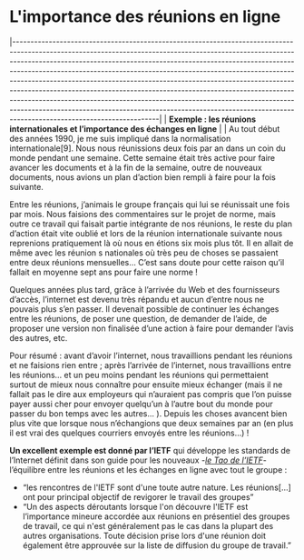 # L'importance des réunions en ligne

|----------------------------------------------------------------------------------------------------------------------------------------------------------------------------------------------------------------------------------------------------------------------------------------------------------------------------------------------------------------------------------------------------------------------------------------------------------------------------------------------------------------------------------------------------------------------------------------------------------------------------------------------------------------------------------------|
| **Exemple : les réunions internationales et l’importance des échanges en ligne**                                                                                                                                                                                                                                                                                                                                                                                                                                                                                                                                                                                               |
| Au tout début des années 1990, je me suis impliqué dans la normalisation internationale[9]. Nous nous réunissions deux fois par an dans un coin du monde pendant une semaine. Cette semaine était très active pour faire avancer les documents et à la fin de la semaine, outre de nouveaux documents, nous avions un plan d’action bien rempli à faire pour la fois suivante.
                                                                                                                                                                                                                                                                                                                                                                                                                                                                                                                                                                                                                                                                               
 Entre les réunions, j’animais le groupe français qui lui se réunissait une fois par mois. Nous faisions des commentaires sur le projet de norme, mais outre ce travail qui faisait partie intégrante de nos réunions, le reste du plan d’action était vite oublié et lors de la réunion internationale suivante nous reprenions pratiquement là où nous en étions six mois plus tôt. Il en allait de même avec les réunion s nationales où très peu de choses se passaient entre deux réunions mensuelles… C’est sans doute pour cette raison qu’il fallait en moyenne sept ans pour faire une norme !
                                                                                                                                                                                                                                                                                                                                                                                                                                                                                                                                                                                                                                                                                               
 Quelques années plus tard, grâce à l’arrivée du Web et des fournisseurs d’accès, l’internet est devenu très répandu et aucun d’entre nous ne pouvais plus s’en passer. Il devenait possible de continuer les échanges entre les réunions, de poser une question, de demander de l’aide, de proposer une version non finalisée d’une action à faire pour demander l’avis des autres, etc.
                                                                                                                                                                                                                                                                                                                                                                                                                                                                                                                                                                                                                                                                                    
Pour résumé : avant d’avoir l’internet, nous travaillions pendant les réunions et ne faisions rien entre ; après l’arrivée de l’internet, nous travaillions entre les réunions… et un peu moins pendant les réunions qui permettaient surtout de mieux nous connaître pour ensuite mieux échanger (mais il ne fallait pas le dire aux employeurs qui n’auraient pas compris que l’on puisse payer aussi cher pour envoyer quelqu’un à l’autre bout du monde pour passer du bon temps avec les autres... ). Depuis les choses avancent bien plus vite que lorsque nous n’échangions que deux semaines par an (en plus il est vrai des quelques courriers envoyés entre les réunions…) !
                                                                                                                                                                                                                                                                                                                                                                                                                                                                                                                                                                                                                                                                                         
**Un excellent exemple est donné par l’IETF** qui développe les standards de l’Internet définit dans son guide pour les nouveaux -[*le*](http://www.ietf.org/tao-translated-fr.html)[ ](http://www.ietf.org/tao-translated-fr.html)[*Tao*](http://www.ietf.org/tao-translated-fr.html)[ ](http://www.ietf.org/tao-translated-fr.html)[*de*](http://www.ietf.org/tao-translated-fr.html)[ ](http://www.ietf.org/tao-translated-fr.html)[*l*](http://www.ietf.org/tao-translated-fr.html)[*’*](http://www.ietf.org/tao-translated-fr.html)[*IETF*](http://www.ietf.org/tao-translated-fr.html)- l’équilibre entre les réunions et les échanges en ligne avec tout le groupe :
* “les rencontres de l'IETF sont d'une toute autre nature. Les réunions\[...\] ont pour principal objectif de revigorer le travail des groupes”
* “Un des aspects déroutants lorsque l'on découvre l'IETF est l’importance mineure accordée aux réunions en présentiel des groupes de travail, ce qui n'est généralement pas le cas dans la plupart des autres organisations. Toute décision prise lors d'une réunion doit également être approuvée sur la liste de diffusion du groupe de travail.”         
